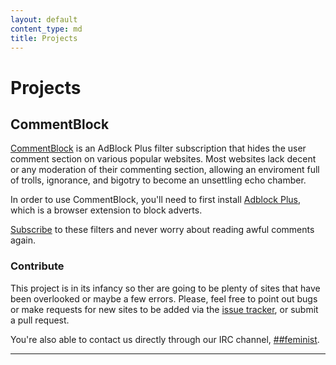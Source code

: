 ```yaml
---
layout: default
content_type: md
title: Projects
---
```


# Projects
## CommentBlock
[CommentBlock](https://github.com/freenode-feminists/CommentBlock/) is an AdBlock Plus filter subscription that hides the user comment section on various popular websites.
Most websites lack decent or any moderation of their commenting section, allowing an enviroment full of 
trolls, ignorance, and bigotry to become an unsettling echo chamber.

In order to use CommentBlock, you'll need to first install [Adblock Plus](https://adblockplus.org/), which is a 
browser extension to block adverts.

[Subscribe](abp:subscribe?location=https://raw.github.com/freenode-feminists/CommentBlock/master/commentblock.txt&title=CommentBlock) 
to these filters and never worry about reading awful comments again.

### Contribute

This project is in its infancy so ther are going to be plenty of sites that have been overlooked or maybe a few 
errors. Please, feel free to point out bugs or make requests for new sites to be added via the 
[issue tracker](https://github.com/freenode-feminists/CommentBlock/issues), or submit a pull request.

You're also able to contact us directly through our IRC channel, [##feminist](ircs://chat.freenode.net:6697/%23%23feminist).
 
***